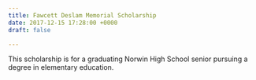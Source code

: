 ```yaml
---
title: Fawcett Deslam Memorial Scholarship
date: 2017-12-15 17:28:00 +0000
draft: false

---
```

This scholarship is for a graduating Norwin High School senior pursuing a degree in elementary education.